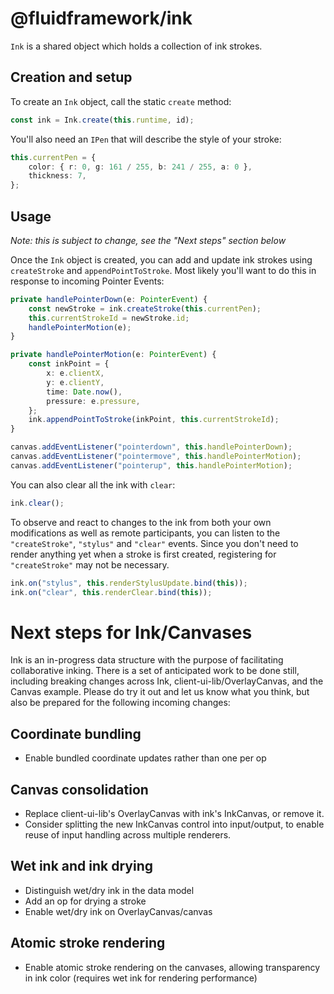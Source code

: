 # @fluidframework/ink

`Ink` is a shared object which holds a collection of ink strokes.

## Creation and setup

To create an `Ink` object, call the static `create` method:

```typescript
const ink = Ink.create(this.runtime, id);
```

You'll also need an `IPen` that will describe the style of your stroke:

```typescript
this.currentPen = {
    color: { r: 0, g: 161 / 255, b: 241 / 255, a: 0 },
    thickness: 7,
};
```

## Usage

_Note: this is subject to change, see the "Next steps" section below_

Once the `Ink` object is created, you can add and update ink strokes using `createStroke` and `appendPointToStroke`.  Most likely you'll want to do this in response to incoming Pointer Events:

```typescript
private handlePointerDown(e: PointerEvent) {
    const newStroke = ink.createStroke(this.currentPen);
    this.currentStrokeId = newStroke.id;
    handlePointerMotion(e);
}

private handlePointerMotion(e: PointerEvent) {
    const inkPoint = {
        x: e.clientX,
        y: e.clientY,
        time: Date.now(),
        pressure: e.pressure,
    };
    ink.appendPointToStroke(inkPoint, this.currentStrokeId);
}

canvas.addEventListener("pointerdown", this.handlePointerDown);
canvas.addEventListener("pointermove", this.handlePointerMotion);
canvas.addEventListener("pointerup", this.handlePointerMotion);
```

You can also clear all the ink with `clear`:

```typescript
ink.clear();
```

To observe and react to changes to the ink from both your own modifications as well as remote participants, you can listen to the `"createStroke"`, `"stylus"` and `"clear"` events.  Since you don't need to render anything yet when a stroke is first created, registering for `"createStroke"` may not be necessary.

```typescript
ink.on("stylus", this.renderStylusUpdate.bind(this));
ink.on("clear", this.renderClear.bind(this));
```

# Next steps for Ink/Canvases

Ink is an in-progress data structure with the purpose of facilitating collaborative inking.  There is a set of anticipated work to be done still, including breaking changes across Ink, client-ui-lib/OverlayCanvas, and the Canvas example.  Please do try it out and let us know what you think, but also be prepared for the following incoming changes:

## Coordinate bundling
- Enable bundled coordinate updates rather than one per op

## Canvas consolidation
- Replace client-ui-lib's OverlayCanvas with ink's InkCanvas, or remove it.
- Consider splitting the new InkCanvas control into input/output, to enable reuse of input handling across multiple renderers.

## Wet ink and ink drying
- Distinguish wet/dry ink in the data model
- Add an op for drying a stroke
- Enable wet/dry ink on OverlayCanvas/canvas

## Atomic stroke rendering
- Enable atomic stroke rendering on the canvases, allowing transparency in ink color (requires wet ink for rendering performance)
